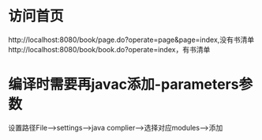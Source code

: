 # 访问首页
http://localhost:8080/book/page.do?operate=page&page=index,没有书清单
http://localhost:8080/book/book.do?operate=index，有书清单
# 编译时需要再javac添加-parameters参数
设置路径File-->settings-->java complier-->选择对应modules-->添加